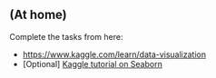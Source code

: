 
## (At home)
Complete the tasks from here:

- https://www.kaggle.com/learn/data-visualization
- [Optional] [Kaggle tutorial on Seaborn](https://www.kaggle.com/kanncaa1/seaborn-tutorial-for-beginners)
